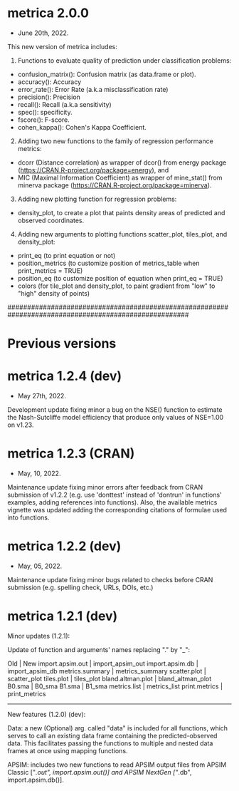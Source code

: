 # metrica 2.0.0

* June 20th, 2022. <br/>

This new version of metrica includes:

1) Functions to evaluate quality of prediction under classification problems:
  
  - confusion_matrix(): Confusion matrix (as data.frame or plot).
  - accuracy(): Accuracy
  - error_rate(): Error Rate (a.k.a misclassification rate)
  - precision(): Precision
  - recall(): Recall (a.k.a sensitivity)
  - spec(): specificity.
  - fscore(): F-score.
  - cohen_kappa(): Cohen's Kappa Coefficient.
  
2) Adding two new functions to the family of regression performance metrics:
  - dcorr (Distance correlation) as wrapper of dcor() from energy package (https://CRAN.R-project.org/package=energy), and
  - MIC (Maximal Information Coefficient) as wrapper of mine_stat() from minerva package (https://CRAN.R-project.org/package=minerva).

3) Adding new plotting function for regression problems:
  - density_plot, to create a plot that paints density areas of predicted and observed coordinates.
  
4) Adding new arguments to plotting functions scatter_plot, tiles_plot, and density_plot:
  - print_eq (to print equation or not)
  - position_metrics (to customize position of metrics_table when print_metrics = TRUE)
  - position_eq (to customize position of equation when print_eq = TRUE)
  - colors (for tile_plot and density_plot, to paint gradient from "low" to "high" density of points)

######################################################################################################

# Previous versions

# metrica 1.2.4 (dev)

* May 27th, 2022. <br/>

Development update fixing minor a bug on the NSE() function to estimate the Nash-Sutcliffe model efficiency that produce only values of NSE=1.00 on v1.23.

# metrica 1.2.3 (CRAN)

* May, 10, 2022. <br/>

Maintenance update fixing minor errors after feedback from CRAN submission of v1.2.2 (e.g. use 
'donttest' instead of 'dontrun' in functions' examples, adding references into functions).
Also, the available metrics vignette was updated adding the corresponding citations of 
formulae used into functions.

# metrica 1.2.2 (dev)

* May, 05, 2022. <br/>

Maintenance update fixing minor bugs related to checks before CRAN submission (e.g. spelling check, URLs, DOIs, etc.)

# metrica 1.2.1 (dev)

Minor updates (1.2.1):

Update of function and arguments' names replacing  "." by "_":

Old | New
import.apsim.out | import_apsim_out
import.apsim.db | import_apsim_db
metrics.summary | metrics_summary
scatter.plot | scatter_plot
tiles.plot | tiles_plot
bland.altman.plot | bland_altman_plot
B0.sma | B0_sma
B1.sma | B1_sma
metrics.list | metrics_list
print.metrics | print_metrics

---------------------

New features (1.2.0) (dev):

Data: a new (Optional) arg. called "data" is included for all functions,
which serves to call an existing data frame containing the predicted-observed data.
This facilitates passing the functions to multiple and nested data frames at once 
using mapping functions.

APSIM: includes two new functions to read APSIM output files from APSIM Classic ["*.out", 
import.apsim.out()] and APSIM NextGen ["*.db", import.apsim.db()].


